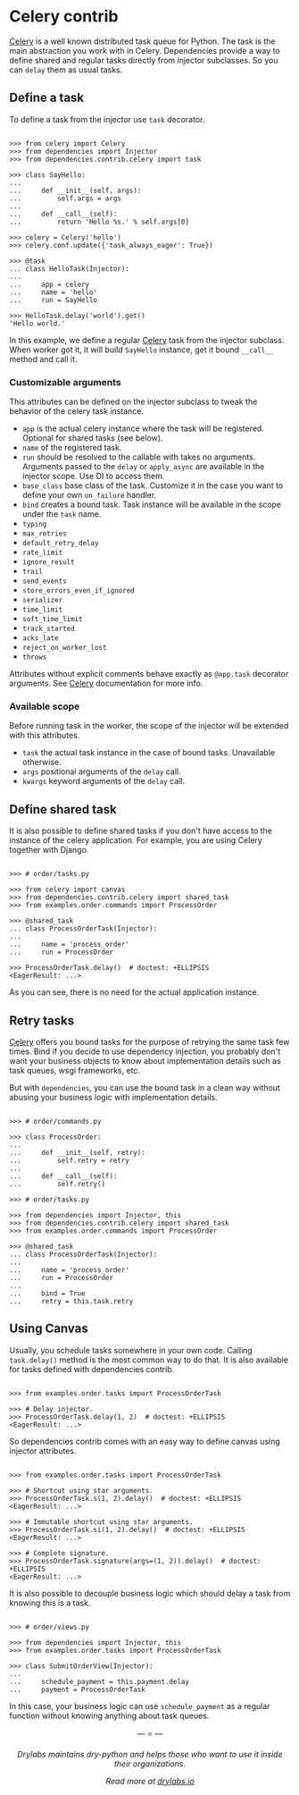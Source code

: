 # Celery contrib

[Celery](http://www.celeryproject.org/) is a well known distributed task
queue for Python. The task is the main abstraction you work with in
Celery. Dependencies provide a way to define shared and regular tasks
directly from injector subclasses. So you can `delay` them as usual
tasks.

## Define a task

To define a task from the injector use `task` decorator.

```pycon

>>> from celery import Celery
>>> from dependencies import Injector
>>> from dependencies.contrib.celery import task

>>> class SayHello:
...
...     def __init__(self, args):
...         self.args = args
...
...     def __call__(self):
...         return 'Hello %s.' % self.args[0]

>>> celery = Celery('hello')
>>> celery.conf.update({'task_always_eager': True})

>>> @task
... class HelloTask(Injector):
...
...     app = celery
...     name = 'hello'
...     run = SayHello

>>> HelloTask.delay('world').get()
'Hello world.'

```

In this example, we define a regular
[Celery](http://www.celeryproject.org/) task from the injector subclass.
When worker got it, it will build `SayHello` instance, get it bound
`__call__` method and call it.

### Customizable arguments

This attributes can be defined on the injector subclass to tweak the
behavior of the celery task instance.

- `app` is the actual celery instance where the task will be
  registered. Optional for shared tasks (see below).
- `name` of the registered task.
- `run` should be resolved to the callable with takes no
  arguments. Arguments passed to the `delay` or `apply_async` are
  available in the injector scope. Use DI to access them.
- `base_class` base class of the task. Customize it in the case you
  want to define your own `on_failure` handler.
- `bind` creates a bound task. Task instance will be available in the
  scope under the `task` name.
- `typing`
- `max_retries`
- `default_retry_delay`
- `rate_limit`
- `ignore_result`
- `trail`
- `send_events`
- `store_errors_even_if_ignored`
- `serializer`
- `time_limit`
- `soft_time_limit`
- `track_started`
- `acks_late`
- `reject_on_worker_lost`
- `throws`

Attributes without explicit comments behave exactly as `@app.task`
decorator arguments. See [Celery](http://www.celeryproject.org/)
documentation for more info.

### Available scope

Before running task in the worker, the scope of the injector will be
extended with this attributes.

- `task` the actual task instance in the case of bound
  tasks. Unavailable otherwise.
- `args` positional arguments of the `delay` call.
- `kwargs` keyword arguments of the `delay` call.

## Define shared task

It is also possible to define shared tasks if you don't have access to
the instance of the celery application. For example, you are using
Celery together with Django.

```pycon

>>> # order/tasks.py

>>> from celery import canvas
>>> from dependencies.contrib.celery import shared_task
>>> from examples.order.commands import ProcessOrder

>>> @shared_task
... class ProcessOrderTask(Injector):
...
...     name = 'process_order'
...     run = ProcessOrder

>>> ProcessOrderTask.delay()  # doctest: +ELLIPSIS
<EagerResult: ...>

```

As you can see, there is no need for the actual application instance.

## Retry tasks

[Celery](http://www.celeryproject.org/) offers you bound tasks for the
purpose of retrying the same task few times. Bind if you decide to use
dependency injection, you probably don't want your business objects to
know about implementation details such as task queues, wsgi frameworks,
etc.

But with `dependencies`, you can use the bound task in a clean way
without abusing your business logic with implementation details.

```pycon

>>> # order/commands.py

>>> class ProcessOrder:
...
...     def __init__(self, retry):
...         self.retry = retry
...
...     def __call__(self):
...         self.retry()

>>> # order/tasks.py

>>> from dependencies import Injector, this
>>> from dependencies.contrib.celery import shared_task
>>> from examples.order.commands import ProcessOrder

>>> @shared_task
... class ProcessOrderTask(Injector):
...
...     name = 'process_order'
...     run = ProcessOrder
...
...     bind = True
...     retry = this.task.retry

```

## Using Canvas

Usually, you schedule tasks somewhere in your own code. Calling
`task.delay()` method is the most common way to do that. It is also
available for tasks defined with dependencies contrib.

```pycon

>>> from examples.order.tasks import ProcessOrderTask

>>> # Delay injector.
>>> ProcessOrderTask.delay(1, 2)  # doctest: +ELLIPSIS
<EagerResult: ...>

```

So dependencies contrib comes with an easy way to define canvas using
injector attributes.

```pycon

>>> from examples.order.tasks import ProcessOrderTask

>>> # Shortcut using star arguments.
>>> ProcessOrderTask.s(1, 2).delay()  # doctest: +ELLIPSIS
<EagerResult: ...>

>>> # Immutable shortcut using star arguments.
>>> ProcessOrderTask.si(1, 2).delay()  # doctest: +ELLIPSIS
<EagerResult: ...>

>>> # Complete signature.
>>> ProcessOrderTask.signature(args=(1, 2)).delay()  # doctest: +ELLIPSIS
<EagerResult: ...>

```

It is also possible to decouple business logic which should delay a task
from knowing this is a task.

```pycon

>>> # order/views.py

>>> from dependencies import Injector, this
>>> from examples.order.tasks import ProcessOrderTask

>>> class SubmitOrderView(Injector):
...
...     schedule_payment = this.payment.delay
...     payment = ProcessOrderTask

```

In this case, your business logic can use `schedule_payment` as a
regular function without knowing anything about task queues.

<p align="center">&mdash; ⭐️ &mdash;</p>
<p align="center"><i>Drylabs maintains dry-python and helps those who want to use it inside their organizations.</i></p>
<p align="center"><i>Read more at <a href="https://drylabs.io">drylabs.io</a></i></p>

